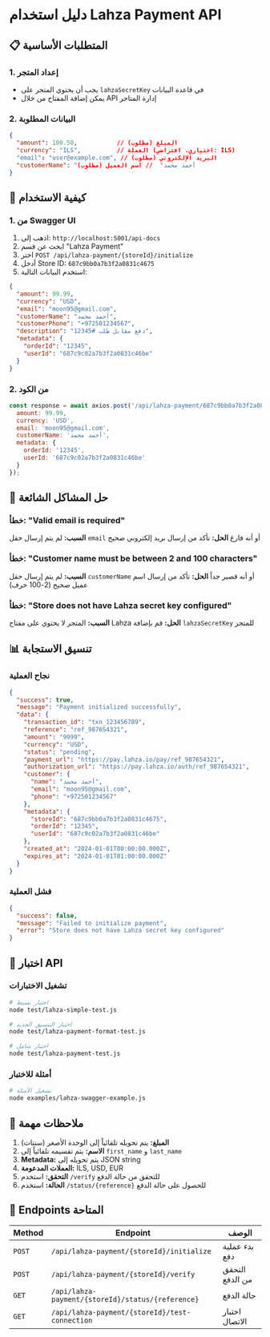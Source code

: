 # دليل استخدام Lahza Payment API

## 📋 المتطلبات الأساسية

### 1. إعداد المتجر
- يجب أن يحتوي المتجر على `lahzaSecretKey` في قاعدة البيانات
- يمكن إضافة المفتاح من خلال API إدارة المتاجر

### 2. البيانات المطلوبة
```json
{
  "amount": 100.50,           // المبلغ (مطلوب)
  "currency": "ILS",          // العملة (اختياري، افتراضي: ILS)
  "email": "user@example.com", // البريد الإلكتروني (مطلوب)
  "customerName": "أحمد محمد"  // اسم العميل (مطلوب)
}
```

## 🚀 كيفية الاستخدام

### 1. من Swagger UI
1. اذهب إلى: `http://localhost:5001/api-docs`
2. ابحث عن قسم "Lahza Payment"
3. اختر `POST /api/lahza-payment/{storeId}/initialize`
4. أدخل Store ID: `687c9bb0a7b3f2a0831c4675`
5. استخدم البيانات التالية:

```json
{
  "amount": 99.99,
  "currency": "USD",
  "email": "moon95@gmail.com",
  "customerName": "أحمد محمد",
  "customerPhone": "+972501234567",
  "description": "دفع مقابل طلب #12345",
  "metadata": {
    "orderId": "12345",
    "userId": "687c9c02a7b3f2a0831c46be"
  }
}
```

### 2. من الكود
```javascript
const response = await axios.post('/api/lahza-payment/687c9bb0a7b3f2a0831c4675/initialize', {
  amount: 99.99,
  currency: 'USD',
  email: 'moon95@gmail.com',
  customerName: 'أحمد محمد',
  metadata: {
    orderId: '12345',
    userId: '687c9c02a7b3f2a0831c46be'
  }
});
```

## 🔧 حل المشاكل الشائعة

### خطأ: "Valid email is required"
**السبب:** لم يتم إرسال حقل `email` أو أنه فارغ
**الحل:** تأكد من إرسال بريد إلكتروني صحيح

### خطأ: "Customer name must be between 2 and 100 characters"
**السبب:** لم يتم إرسال حقل `customerName` أو أنه قصير جداً
**الحل:** تأكد من إرسال اسم عميل صحيح (2-100 حرف)

### خطأ: "Store does not have Lahza secret key configured"
**السبب:** المتجر لا يحتوي على مفتاح Lahza
**الحل:** قم بإضافة `lahzaSecretKey` للمتجر

## 📊 تنسيق الاستجابة

### نجاح العملية
```json
{
  "success": true,
  "message": "Payment initialized successfully",
  "data": {
    "transaction_id": "txn_123456789",
    "reference": "ref_987654321",
    "amount": "9999",
    "currency": "USD",
    "status": "pending",
    "payment_url": "https://pay.lahza.io/pay/ref_987654321",
    "authorization_url": "https://pay.lahza.io/auth/ref_987654321",
    "customer": {
      "name": "أحمد محمد",
      "email": "moon95@gmail.com",
      "phone": "+972501234567"
    },
    "metadata": {
      "storeId": "687c9bb0a7b3f2a0831c4675",
      "orderId": "12345",
      "userId": "687c9c02a7b3f2a0831c46be"
    },
    "created_at": "2024-01-01T00:00:00.000Z",
    "expires_at": "2024-01-01T01:00:00.000Z"
  }
}
```

### فشل العملية
```json
{
  "success": false,
  "message": "Failed to initialize payment",
  "error": "Store does not have Lahza secret key configured"
}
```

## 🧪 اختبار API

### تشغيل الاختبارات
```bash
# اختبار بسيط
node test/lahza-simple-test.js

# اختبار التنسيق الجديد
node test/lahza-payment-format-test.js

# اختبار شامل
node test/lahza-payment-test.js
```

### أمثلة للاختبار
```bash
# تشغيل الأمثلة
node examples/lahza-swagger-example.js
```

## 📝 ملاحظات مهمة

1. **المبلغ:** يتم تحويله تلقائياً إلى الوحدة الأصغر (سنتات)
2. **الاسم:** يتم تقسيمه تلقائياً إلى `first_name` و `last_name`
3. **Metadata:** يتم تحويله إلى JSON string
4. **العملات المدعومة:** ILS, USD, EUR
5. **التحقق:** استخدم `/verify` للتحقق من حالة الدفع
6. **الحالة:** استخدم `/status/{reference}` للحصول على حالة الدفع

## 🔗 Endpoints المتاحة

| Method | Endpoint | الوصف |
|--------|----------|--------|
| `POST` | `/api/lahza-payment/{storeId}/initialize` | بدء عملية دفع |
| `POST` | `/api/lahza-payment/{storeId}/verify` | التحقق من الدفع |
| `GET` | `/api/lahza-payment/{storeId}/status/{reference}` | حالة الدفع |
| `GET` | `/api/lahza-payment/{storeId}/test-connection` | اختبار الاتصال |
